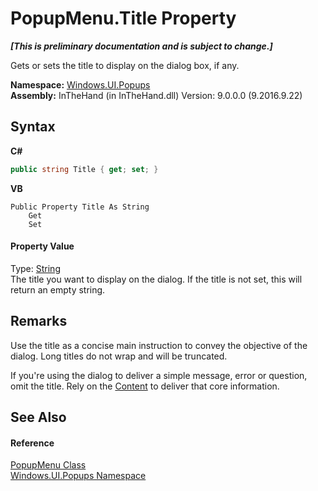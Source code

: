 # PopupMenu.Title Property 
 _**\[This is preliminary documentation and is subject to change.\]**_

Gets or sets the title to display on the dialog box, if any.

**Namespace:**&nbsp;<a href="N_Windows_UI_Popups">Windows.UI.Popups</a><br />**Assembly:**&nbsp;InTheHand (in InTheHand.dll) Version: 9.0.0.0 (9.2016.9.22)

## Syntax

**C#**<br />
``` C#
public string Title { get; set; }
```

**VB**<br />
``` VB
Public Property Title As String
	Get
	Set
```


#### Property Value
Type: <a href="http://msdn2.microsoft.com/en-us/library/s1wwdcbf" target="_blank">String</a><br />The title you want to display on the dialog. If the title is not set, this will return an empty string.

## Remarks
Use the title as a concise main instruction to convey the objective of the dialog. 
Long titles do not wrap and will be truncated.

If you're using the dialog to deliver a simple message, error or question, omit the title. Rely on the <a href="P_Windows_UI_Popups_PopupMenu_Content">Content</a> to deliver that core information.


## See Also


#### Reference
<a href="T_Windows_UI_Popups_PopupMenu">PopupMenu Class</a><br /><a href="N_Windows_UI_Popups">Windows.UI.Popups Namespace</a><br />